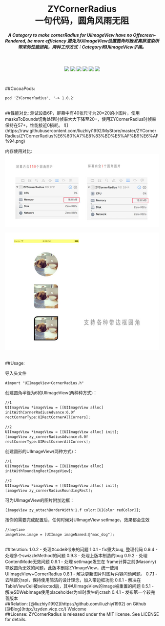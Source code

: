 <h1 align="center">
ZYCornerRadius <br>
一句代码，圆角风雨无阻
<h5 align="center">
A Category to make cornerRadius for UIImageView have no Offscreen-Rendered, be more efficiency  
避免为UIImageView设置圆角时触发离屏渲染所带来的性能损耗，两种工作方式：Category和UIImageView子类。
</h5>
</h1>
<br>
<p align="center">
<img src="https://img.shields.io/badge/Xcode8后请更新1.0.2-black.svg" />
<img src="https://img.shields.io/badge/pod-v1.0.2-blue.svg" />
<img src="https://img.shields.io/badge/build-passing-brightgreen.svg" />
<img src="https://img.shields.io/badge/language-objc-5787e5.svg" />
<img src="https://img.shields.io/badge/Advantage-Efficient-red.svg" />
<img src="https://img.shields.io/badge/license-MIT-brightgreen.svg" />

</p>
<br>

##CocoaPods:  
```
pod 'ZYCornerRadius', '~> 1.0.2'
``` 

<br>
##性能对比:  
测试设备6P，屏幕中有40张尺寸为20*20的小图片，使用masksToBounds切角处理时帧率大大下降至20+，使用ZYCornerRadius时帧率保持在57+，性能接近0损耗。  
![](https://raw.githubusercontent.com/liuzhiyi1992/MyStore/master/ZYCornerRadius/ZYCornerRadius%E6%80%A7%E8%83%BD%E5%AF%B9%E6%AF%94.png)    

内存使用对比:  
![](https://raw.githubusercontent.com/liuzhiyi1992/MyStore/master/ZYCornerRadius/%E5%86%85%E5%AD%98%E4%BD%BF%E7%94%A8%E5%AF%B9%E6%AF%94.jpg)  

![](https://raw.githubusercontent.com/liuzhiyi1992/MyStore/master/ZYCornerRadius/zycornerRadius%E6%96%B0demo%E6%BC%94%E7%A4%BA%E5%9B%BE%E7%89%87.jpg)   



<br>
##Usage:  

导入头文件  
```objc
#import "UIImageView+CornerRadius.h"
```
创建圆角半径为6的UIImageView(两种种方式)：  
```objc
//1
UIImageView *imageView = [[UIImageView alloc] initWithCornerRadiusAdvance:6.0f rectCornerType:UIRectCornerAllCorners];

//2
UIImageView *imageView = [[UIImageView alloc] init];
[imageView zy_cornerRadiusAdvance:6.0f rectCornerType:UIRectCornerAllCorners];
```
创建圆形的UIImageView(两种方式)：  
```objc
//1
UIImageView *imageView = [[UIImageView alloc] initWithRoundingRectImageView];

//2
UIImageView *imageView = [[UIImageView alloc] init];
[imageView zy_cornerRadiusRoundingRect];
```  
可为UIImageView的图片附加边框：
```objc
[imageView zy_attachBorderWidth:1.f color:[UIColor redColor]];
```
按你的需要完成配置后，任何时候对UIImageView setImage，效果都会生效
```objc
//anytime 
imageView.image = [UIImage imageNamed:@"mac_dog"];
```


<br>  
##iteration:  
1.0.2 - 处理Xcode8带来的问题  
1.0.1 - fix重大bug, 整理代码  
0.9.4 - 处理多个swizzleMethod的问题   
0.9.3 - 处理上版本制造的bug  
0.9.2 - 处理ContentMode无效问题  
0.9.1 - 处理 setImage发生在 frame计算之前(Masonry) 导致圆角无效的问题，此版本删除ZYImageView，统一使用UIImageView+CornerRadius  
0.8.1 - 解决更新图片时图片内容闪动问题。  
0.7.1 - 去除部分api，保持使用简洁的设计理念，加入带边框功能  
0.6.1 - 解决在TableViewCell被selected后，其中UIImageView的image被重置的问题  
0.5.1 - 解决SDWebImage使用placeholder为nil时发生的crash  
0.4.1 - 发布第一个较完善版本


<br>
##Relation:  
[@liuzhiyi1992](https://github.com/liuzhiyi1992) on Github  
[@Blog](http://zyden.vicp.cc/)  Welcome

<br>
##License:  
ZYCornerRadius is released under the MIT license. See LICENSE for details.
